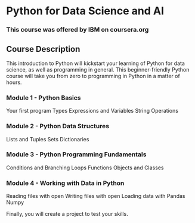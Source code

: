 # Python for Data Science and AI
### This course was offered by IBM on coursera.org

## Course Description
This introduction to Python will kickstart your learning of Python for data science, as well as programming in general. This beginner-friendly Python course will take you from zero to programming in Python in a matter of hours.

### Module 1 - Python Basics
  Your first program
  Types
  Expressions and Variables
  String Operations

### Module 2 - Python Data Structures
  Lists and Tuples
  Sets
  Dictionaries

### Module 3 - Python Programming Fundamentals
  Conditions and Branching
  Loops
  Functions
  Objects and Classes

### Module 4 - Working with Data in Python
  Reading files with open
  Writing files with open
  Loading data with Pandas
  Numpy 

Finally, you will create a project to test your skills.
